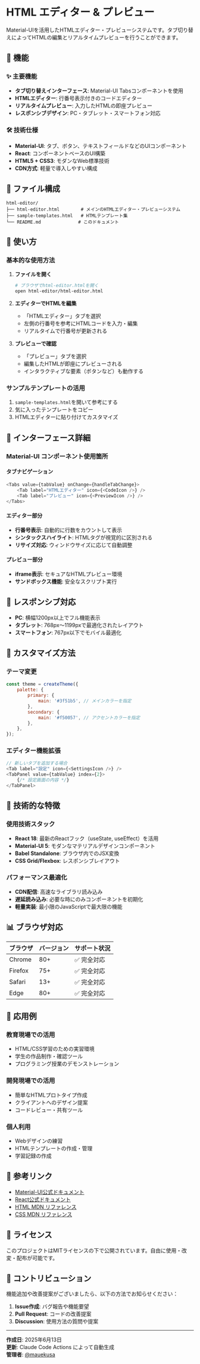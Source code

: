 # HTML エディター & プレビュー

Material-UIを活用したHTMLエディター・プレビューシステムです。タブ切り替えによってHTMLの編集とリアルタイムプレビューを行うことができます。

## 🎯 機能

### ✨ 主要機能
- **タブ切り替えインターフェース**: Material-UI Tabsコンポーネントを使用
- **HTMLエディター**: 行番号表示付きのコードエディター
- **リアルタイムプレビュー**: 入力したHTMLの即座プレビュー
- **レスポンシブデザイン**: PC・タブレット・スマートフォン対応

### 🛠 技術仕様
- **Material-UI**: タブ、ボタン、テキストフィールドなどのUIコンポーネント
- **React**: コンポーネントベースのUI構築
- **HTML5 + CSS3**: モダンなWeb標準技術
- **CDN方式**: 軽量で導入しやすい構成

## 📁 ファイル構成

```
html-editor/
├── html-editor.html        # メインのHTMLエディター・プレビューシステム
├── sample-templates.html   # HTMLテンプレート集
└── README.md              # このドキュメント
```

## 🚀 使い方

### 基本的な使用方法

1. **ファイルを開く**
   ```bash
   # ブラウザでhtml-editor.htmlを開く
   open html-editor/html-editor.html
   ```

2. **エディターでHTMLを編集**
   - 「HTMLエディター」タブを選択
   - 左側の行番号を参考にHTMLコードを入力・編集
   - リアルタイムで行番号が更新される

3. **プレビューで確認**
   - 「プレビュー」タブを選択
   - 編集したHTMLが即座にプレビューされる
   - インタラクティブな要素（ボタンなど）も動作する

### サンプルテンプレートの活用

1. `sample-templates.html`を開いて参考にする
2. 気に入ったテンプレートをコピー
3. HTMLエディターに貼り付けてカスタマイズ

## 🎨 インターフェース詳細

### Material-UI コンポーネント使用箇所

#### タブナビゲーション
```javascript
<Tabs value={tabValue} onChange={handleTabChange}>
    <Tab label="HTMLエディター" icon={<CodeIcon />} />
    <Tab label="プレビュー" icon={<PreviewIcon />} />
</Tabs>
```

#### エディター部分
- **行番号表示**: 自動的に行数をカウントして表示
- **シンタックスハイライト**: HTMLタグが視覚的に区別される
- **リサイズ対応**: ウィンドウサイズに応じて自動調整

#### プレビュー部分
- **iframe表示**: セキュアなHTMLプレビュー環境
- **サンドボックス機能**: 安全なスクリプト実行

## 📱 レスポンシブ対応

- **PC**: 横幅1200px以上でフル機能表示
- **タブレット**: 768px〜1199pxで最適化されたレイアウト
- **スマートフォン**: 767px以下でモバイル最適化

## 🎯 カスタマイズ方法

### テーマ変更
```javascript
const theme = createTheme({
    palette: {
        primary: {
            main: '#3f51b5', // メインカラーを指定
        },
        secondary: {
            main: '#f50057', // アクセントカラーを指定
        },
    },
});
```

### エディター機能拡張
```javascript
// 新しいタブを追加する場合
<Tab label="設定" icon={<SettingsIcon />} />
<TabPanel value={tabValue} index={2}>
    {/* 設定画面の内容 */}
</TabPanel>
```

## 🔧 技術的な特徴

### 使用技術スタック
- **React 18**: 最新のReactフック（useState, useEffect）を活用
- **Material-UI 5**: モダンなマテリアルデザインコンポーネント
- **Babel Standalone**: ブラウザ内でのJSX変換
- **CSS Grid/Flexbox**: レスポンシブレイアウト

### パフォーマンス最適化
- **CDN配信**: 高速なライブラリ読み込み
- **遅延読み込み**: 必要な時にのみコンポーネントを初期化
- **軽量実装**: 最小限のJavaScriptで最大限の機能

## 📊 ブラウザ対応

| ブラウザ | バージョン | サポート状況 |
|----------|------------|--------------|
| Chrome   | 80+        | ✅ 完全対応  |
| Firefox  | 75+        | ✅ 完全対応  |
| Safari   | 13+        | ✅ 完全対応  |
| Edge     | 80+        | ✅ 完全対応  |

## 🚀 応用例

### 教育現場での活用
- HTML/CSS学習のための実習環境
- 学生の作品制作・確認ツール
- プログラミング授業のデモンストレーション

### 開発現場での活用
- 簡単なHTMLプロトタイプ作成
- クライアントへのデザイン提案
- コードレビュー・共有ツール

### 個人利用
- Webデザインの練習
- HTMLテンプレートの作成・管理
- 学習記録の作成

## 🔗 参考リンク

- [Material-UI公式ドキュメント](https://mui.com/material-ui/)
- [React公式ドキュメント](https://react.dev/)
- [HTML MDN リファレンス](https://developer.mozilla.org/ja/docs/Web/HTML)
- [CSS MDN リファレンス](https://developer.mozilla.org/ja/docs/Web/CSS)

## 📝 ライセンス

このプロジェクトはMITライセンスの下で公開されています。自由に使用・改変・配布が可能です。

## 🤝 コントリビューション

機能追加や改善提案がございましたら、以下の方法でお知らせください：

1. **Issue作成**: バグ報告や機能要望
2. **Pull Request**: コードの改善提案
3. **Discussion**: 使用方法の質問や提案

---

**作成日**: 2025年6月13日  
**更新**: Claude Code Actions によって自動生成  
**管理者**: [@mauekusa](https://github.com/mauekusa)